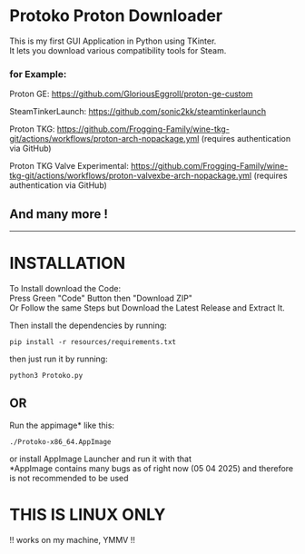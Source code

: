 # Protoko Proton Downloader
This is my first GUI Application in Python using TKinter.  
It lets you download various compatibility tools for Steam.  
### for Example:  

Proton GE: https://github.com/GloriousEggroll/proton-ge-custom  

SteamTinkerLaunch: https://github.com/sonic2kk/steamtinkerlaunch  

Proton TKG: https://github.com/Frogging-Family/wine-tkg-git/actions/workflows/proton-arch-nopackage.yml (requires authentication via GitHub)  

Proton TKG Valve Experimental: https://github.com/Frogging-Family/wine-tkg-git/actions/workflows/proton-valvexbe-arch-nopackage.yml (requires authentication via GitHub)

## And many more !

________________________________________________________________________________________________________________________________________________________________________

# INSTALLATION
To Install download the Code:  
Press Green "Code" Button then "Download ZIP"  
Or Follow the same Steps but Download the Latest Release and Extract It.  
  
Then install the dependencies by running:
```console
pip install -r resources/requirements.txt
```  
then just run it by running:
```console
python3 Protoko.py
```
## OR
Run the appimage* like this:
```console
./Protoko-x86_64.AppImage
```
 or install AppImage Launcher and run it with that  
 *AppImage contains many bugs as of right now (05 04 2025) and therefore is not recommended to be used
# THIS IS LINUX ONLY  
!! works on my machine, YMMV !!

